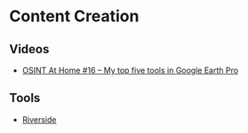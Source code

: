 # Content Creation

## Videos

- [OSINT At Home #16 – My top five tools in Google Earth Pro](https://www.youtube.com/watch?v=56glq2gCxMQ)

## Tools

- [Riverside](https://riverside.com/)